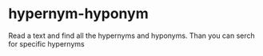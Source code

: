 # hypernym-hyponym
Read a text and find all the hypernyms and hyponyms. Than you can serch for specific hypernyms
